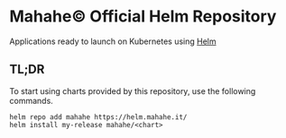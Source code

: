 # Mahahe©️ Official Helm Repository
Applications ready to launch on Kubernetes using [Helm](https://github.com/helm/helm)

## TL;DR
To start using charts provided by this repository, use the following commands.

```console
helm repo add mahahe https://helm.mahahe.it/
helm install my-release mahahe/<chart>
```

